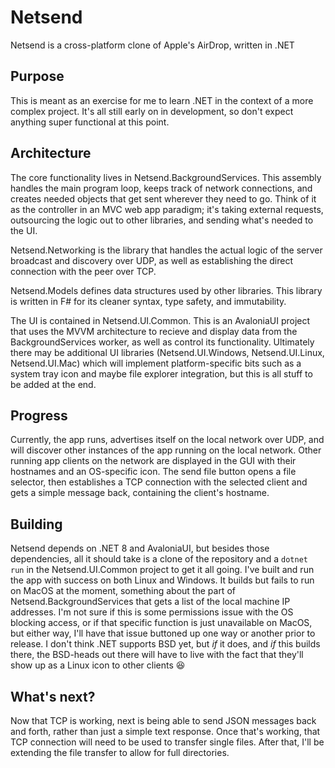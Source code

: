 # Netsend

Netsend is a cross-platform clone of Apple's AirDrop, written in .NET

## Purpose

This is meant as an exercise for me to learn .NET in the context of a more complex project.
It's all still early on in development, so don't expect anything super functional at this point.

## Architecture

The core functionality lives in Netsend.BackgroundServices.
This assembly handles the main program loop, keeps track of network connections, and creates needed objects that get sent wherever they need to go.
Think of it as the controller in an MVC web app paradigm; it's taking external requests, outsourcing the logic out to other libraries, and sending what's needed to the UI.

Netsend.Networking is the library that handles the actual logic of the server broadcast and discovery over UDP, as well as establishing the direct connection with the peer over TCP.

Netsend.Models defines data structures used by other libraries.
This library is written in F# for its cleaner syntax, type safety, and immutability.

The UI is contained in Netsend.UI.Common.
This is an AvaloniaUI project that uses the MVVM architecture to recieve and display data from the BackgroundServices worker, as well as control its functionality.
Ultimately there may be additional UI libraries (Netsend.UI.Windows, Netsend.UI.Linux, Netsend.UI.Mac) which will implement platform-specific bits such as a system tray icon and maybe file explorer integration, but this is all stuff to be added at the end.

## Progress

Currently, the app runs, advertises itself on the local network over UDP, and will discover other instances of the app running on the local network.
Other running app clients on the network are displayed in the GUI with their hostnames and an OS-specific icon.
The send file button opens a file selector, then establishes a TCP connection with the selected client and gets a simple message back, containing the client's hostname.

## Building

Netsend depends on .NET 8 and AvaloniaUI, but besides those dependencies, all it should take is a clone of the repository and a `dotnet run` in the Netsend.UI.Common project to get it all going.
I've built and run the app with success on both Linux and Windows.
It builds but fails to run on MacOS at the moment, something about the part of Netsend.BackgroundServices that gets a list of the local machine IP addresses.
I'm not sure if this is some permissions issue with the OS blocking access, or if that specific function is just unavailable on MacOS, but either way, I'll have that issue buttoned up one way or another prior to release.
I don't think .NET supports BSD yet, but _if_ it does, and _if_ this builds there, the BSD-heads out there will have to live with the fact that they'll show up as a Linux icon to other clients :laughing:

## What's next?

Now that TCP is working, next is being able to send JSON messages back and forth, rather than just a simple text response.
Once that's working, that TCP connection will need to be used to transfer single files.
After that, I'll be extending the file transfer to allow for full directories.
